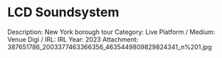 # LCD Soundsystem

Description: New York borough tour
Category: Live
Platform / Medium: Venue
Digi / IRL: IRL
Year: 2023
Attachment: 387651786_2003377463366356_4635449809829824341_n%201.jpg